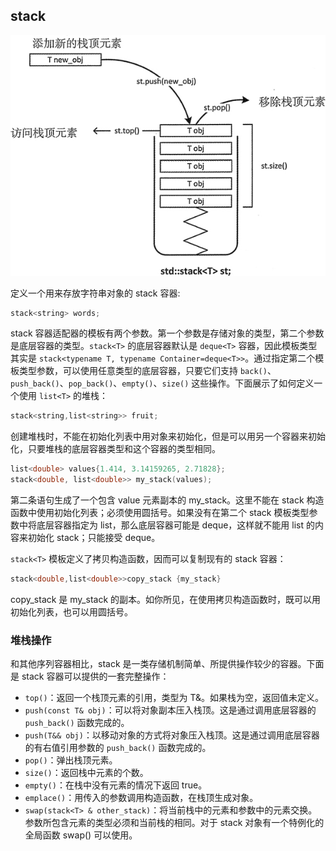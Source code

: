 ## stack

![img](stack.assets/2-1P913101Q4T2.jpg)

 定义一个用来存放字符串对象的 stack 容器:

```c++
stack<string> words;
```

stack 容器适配器的模板有两个参数。第一个参数是存储对象的类型，第二个参数是底层容器的类型。`stack<T>` 的底层容器默认是 `deque<T>` 容器，因此模板类型其实是 `stack<typename T, typename Container=deque<T>>`。通过指定第二个模板类型参数，可以使用任意类型的底层容器，只要它们支持 `back()`、`push_back()`、`pop_back()`、`empty()`、`size()` 这些操作。下面展示了如何定义一个使用 `list<T>` 的堆栈：

```c++
stack<string,list<string>> fruit;
```

创建堆栈时，不能在初始化列表中用对象来初始化，但是可以用另一个容器来初始化，只要堆栈的底层容器类型和这个容器的类型相同。

```c++
list<double> values{1.414, 3.14159265, 2.71828};
stack<double, list<double>> my_stack(values);
```

第二条语句生成了一个包含 value 元素副本的 my_stack。这里不能在 stack 构造函数中使用初始化列表；必须使用圆括号。如果没有在第二个 stack 模板类型参数中将底层容器指定为 list，那么底层容器可能是 deque，这样就不能用 list 的内容来初始化 stack；只能接受 deque。

`stack<T>` 模板定义了拷贝构造函数，因而可以复制现有的 stack 容器：

```c++
stack<double,list<double>>copy_stack {my_stack}
```

copy_stack 是 my_stack 的副本。如你所见，在使用拷贝构造函数时，既可以用初始化列表，也可以用圆括号。

### 堆栈操作

和其他序列容器相比，stack 是一类存储机制简单、所提供操作较少的容器。下面是 stack 容器可以提供的一套完整操作：

- `top()`：返回一个栈顶元素的引用，类型为 T&。如果栈为空，返回值未定义。
- `push(const T& obj)`：可以将对象副本压入栈顶。这是通过调用底层容器的 `push_back()` 函数完成的。
- `push(T&& obj)`：以移动对象的方式将对象压入栈顶。这是通过调用底层容器的有右值引用参数的 `push_back()` 函数完成的。
- `pop()`：弹出栈顶元素。
- `size()`：返回栈中元素的个数。
- `empty()`：在栈中没有元素的情况下返回 true。
- `emplace()`：用传入的参数调用构造函数，在栈顶生成对象。
- `swap(stack<T> & other_stack)`：将当前栈中的元素和参数中的元素交换。参数所包含元素的类型必须和当前栈的相同。对于 stack 对象有一个特例化的全局函数 swap() 可以使用。